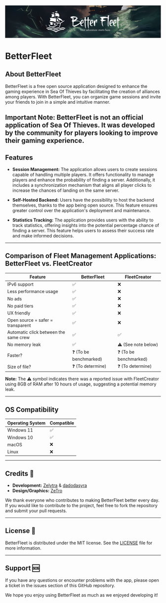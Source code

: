 ![image](/frontend/src/assets/banners/banner.png)

# BetterFleet


## About BetterFleet

BetterFleet is a free open source application designed to enhance the gaming experience in Sea Of Thieves by
facilitating the creation of alliances among players. With BetterFleet, you can organize game sessions and invite your
friends to join in a simple and intuitive manner.

**Important Note:** BetterFleet is not an official application of Sea Of Thieves. It was developed by the community for
players looking to improve their gaming experience.
--- 

## Features

- **Session Management:** The application allows users to create sessions capable of handling multiple players. It offers functionality to manage players and enhance the probability of finding a server. Additionally, it includes a synchronization mechanism that aligns all player clicks to increase the chances of landing on the same server.

- **Self-Hosted Backend:** Users have the possibility to host the backend themselves, thanks to the app being open source. This feature ensures greater control over the application's deployment and maintenance.

- **Statistics Tracking:** The application provides users with the ability to track statistics, offering insights into the potential percentage chance of finding a server. This feature helps users to assess their success rate and make informed decisions.

---

## Comparison of Fleet Management Applications: BetterFleet vs. FleetCreator

| Feature                               | BetterFleet                    | FleetCreator                   |
|---------------------------------------|--------------------------------|--------------------------------|
| IPv6 support                          | :white_check_mark:             | :x:                            |
| Less performance usage                | :white_check_mark:             | :x:                            |
| No ads                                | :white_check_mark:             | :x:                            |
| No paid tiers                         | :white_check_mark:             | :x:                            |
| UX friendly                           | :white_check_mark:             | :x:                            |
| Open source = safer = transparent     | :white_check_mark:             | :x:                            |
| Automatic click between the same crew | :white_check_mark:             | :white_check_mark:             |
| No memory leak                        | :white_check_mark:             | :warning: (See note below)     |
| Faster?                               | :question: (To be benchmarked) | :question: (To be benchmarked) |
| Size of file?                         | :question: (To determine)      | :question: (To determine)      |

**Note:** The :warning: symbol indicates there was a reported issue with FleetCreator using 8GB of RAM after 10 hours of
usage, suggesting a potential memory leak.

---

## OS Compatibility

| Operating System | Compatible |
|------------------|------------|
| Windows 11       | ✅         |
| Windows 10       | ✅         |
| macOS            | ❌         |
| Linux            | ❌         |

---

## Credits 👥

- **Development:** [Zelytra](https://zelytra.fr) & [dadodasyra](https://github.com/dadodasyra)
- **Design/Graphics:** [ZeTro](https://zetro.fr)

We thank everyone who contributes to making BetterFleet better every day. If you would like to contribute to the
project, feel free to fork the repository and submit your pull requests.

---

## License 📄

BetterFleet is distributed under the MIT license. See the [LICENSE](/LICENSE) file for more information.

---

## Support 🆘

If you have any questions or encounter problems with the app, please open a ticket in the issues section of this GitHub
repository.

We hope you enjoy using BetterFleet as much as we enjoyed developing it!
